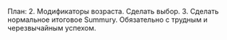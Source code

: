 План:
    2. Модификаторы возраста. Сделать выбор.
    3. Сделать нормальное итоговое Summury. Обязательно с трудным и черезвычайным успехом.